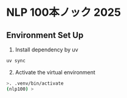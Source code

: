 # NLP 100本ノック 2025

## Environment Set Up

1. Install dependency by uv

```bash
uv sync
```

2. Activate the virtual environment

```bash
>. .venv/bin/activate
(nlp100) >
```
